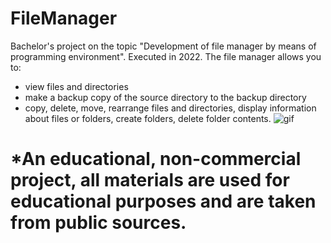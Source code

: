# FileManager
Bachelor's project on the topic "Development of file manager by means of programming environment". Executed in 2022.
The file manager allows you to:
- view files and directories
- make a backup copy of the source directory to the backup directory
- copy, delete, move, rearrange files and directories, display information about files or folders, create folders, delete folder contents.
![gif](https://media.giphy.com/media/v1.Y2lkPTc5MGI3NjExMDc4MXBmbzFkY3p5MHpteHkxbXlpNWw0dTZvMHI0d2MyNzExZnhqaSZlcD12MV9pbnRlcm5hbF9naWZfYnlfaWQmY3Q9Zw/111qkWCRLqGBRsxa2D/source.gif)
# *An educational, non-commercial project, all materials are used for educational purposes and are taken from public sources.
